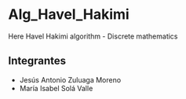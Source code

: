 # Alg_Havel_Hakimi
Here Havel Hakimi algorithm - Discrete mathematics

## Integrantes
- Jesús Antonio Zuluaga Moreno
- María Isabel Solá Valle
